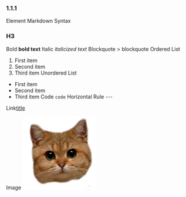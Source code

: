 ### 1.1.1 

Element	Markdown Syntax
### H3
Bold	**bold text**
Italic	*italicized text*
Blockquote	> blockquote
Ordered List	
1. First item
2. Second item
3. Third item
Unordered List
- First item
- Second item
- Third item
Code	`code`
Horizontal Rule	---

Link[title](1.1.2)

Image	![alt text](image.png)
